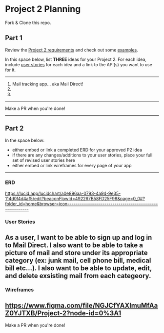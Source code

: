 # Project 2 Planning

Fork & Clone this repo.

## Part 1

Review the [Project 2 requirements](https://tmdarneille.gitbook.io/seirfx/11-projects/project-2#project-feedback-evaluation) and check out some [examples](https://tmdarneille.gitbook.io/seirfx/11-projects/past-projects/project2).

In this space below, list **THREE** ideas for your Project 2. For each idea, include [user stories](https://revelry.co/user-stories-that-dont-suck/) for each idea and a link to the API(s) you want to use for it.

--------------------------------------------------------
1. Mail tracking app... aka Mail Direct!
2. 
3.
---------------------------------------------------------

Make a PR when you're done!

---

## Part 2

In the space below:
* either embed or link a completed ERD for your approved P2 idea
* if there are any changes/additions to your user stories, place your full set of revised user stories here
* either embed or link wireframes for every page of your app

----------------------------------------------------------
### ERD
https://lucid.app/lucidchart/a0e896aa-0793-4a94-9e35-114d0f4d4af5/edit?beaconFlowId=492267B58FD25F98&page=0_0#?folder_id=home&browser=icon----------------------------------------------------------
### User Stories
As a user, I want to be able to sign up and log in to Mail Direct. I also want to be able to take a picture of mail and store under its appropriate category (ex: junk mail, cell phone bill, medical bill etc...). I also want to be able to update, edit, and delete exsisting mail from each categeory. 
----------------------------------------------------------
### Wireframes
https://www.figma.com/file/NGJCfYAXlmuMfAaZ0YJTXB/Project-2?node-id=0%3A1
----------------------------------------------------------

Make a PR when you're done!
